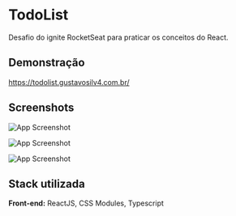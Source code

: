 # TodoList

Desafio do ignite RocketSeat para praticar os conceitos do React.

## Demonstração

https://todolist.gustavosilv4.com.br/

## Screenshots

![App Screenshot](https://imgur.com/q5Kchhj.png)

![App Screenshot](https://imgur.com/s0tsPp7.png)

![App Screenshot](https://imgur.com/fPFQJW2.png)


## Stack utilizada

**Front-end:** ReactJS, CSS Modules, Typescript


